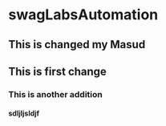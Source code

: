 # swagLabsAutomation

## This is changed my Masud
## This is first change

### This is another addition

#### sdljljsldjf
